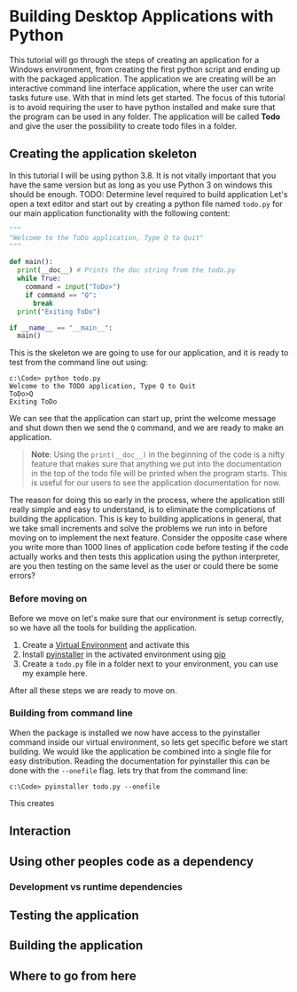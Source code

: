 # Building Desktop Applications with Python

This tutorial will go through the steps of creating an application for a Windows environment, from creating the first python script and ending up with the packaged application. The application we are creating will be an interactive command line interface application, where the user can write tasks future use. With that in mind lets get started. The focus of this tutorial is to avoid requiring the user to have python installed and make sure that the program can be used in any folder. The application will be called **Todo** and give the user the possibility to create todo files in a folder.

## Creating the application skeleton

In this tutorial I will be using python 3.8. It is not vitally important that you have the same version but as long as you use Python 3 on windows this should be enough.
TODO: Determine level required to build application
Let's open a text editor and start out by creating a python file named `todo.py` for our main application functionality with the following content:

```python
"""
"Welcome to the ToDo application, Type Q to Quit"
"""

def main():
  print(__doc__) # Prints the doc string from the todo.py
  while True:
    command = input("ToDo>")
    if command == "Q":
      break
  print("Exiting ToDo")

if __name__ == "__main__":
  main()

```

This is the skeleton we are going to use for our application, and it is ready to test from the command line out using:

```shell
c:\Code> python todo.py
Welcome to the TODO application, Type Q to Quit
ToDo>Q
Exiting ToDo
```

We can see that the application can start up, print the welcome message and shut down then we send the `Q` command, and we are ready to make an application.

> **Note**: Using the `print(__doc__)` in the beginning of the code is a nifty feature that makes sure that anything we put into the documentation in the top of the todo file will be printed when the program starts. This is useful for our users to see the application documentation for now.

The reason for doing this so early in the process, where the application still really simple and easy to understand, is to eliminate the complications of building the application. This is key to building applications in general, that we take small increments and solve the problems we run into in before moving on to implement the next feature. Consider the opposite case where you write more than 1000 lines of application code before testing if the code actually works and then tests this application using the python interpreter, are you then testing on the same level as the user or could there be some errors?

### Before moving on

Before we move on let's make sure that our environment is setup correctly, so we have all the tools for building the application.

1. Create a [Virtual Environment](https://www.realpython.org) and activate this
2. Install [pyinstaller](https://realpython.com/pyinstaller-python/) in the activated environment using [pip](https://realpython.com/what-is-pip/)
3. Create a `todo.py` file in a folder next to your environment, you can use my example here.

After all these steps we are ready to move on.

### Building from command line

When the package is installed we now have access to the pyinstaller command inside our virtual environment, so lets get specific before we start building. We would like the application be combined into a single file for easy distribution. Reading the documentation for pyinstaller this can be done with the `--onefile` flag. lets try that from the command line:

```shell
c:\Code> pyinstaller todo.py --onefile
```

This creates 

## Interaction

## Using other peoples code as a dependency

### Development vs runtime dependencies

## Testing the application

## Building the application

## Where to go from here
